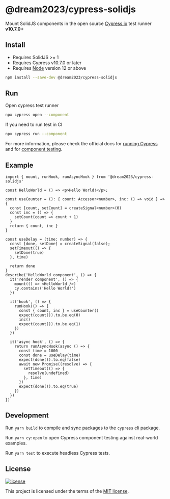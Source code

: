 # @dream2023/cypress-solidjs

Mount SolidJS components in the open source [Cypress.io](https://www.cypress.io/) test runner **v10.7.0+**

## Install

- Requires SolidJS >= 1
- Requires Cypress v10.7.0 or later
- Requires [Node](https://nodejs.org/en/) version 12 or above

```sh
npm install --save-dev @dream2023/cypress-solidjs
```

## Run

Open cypress test runner

```bash
npx cypress open --component
```

If you need to run test in CI

```bash
npx cypress run --component
```

For more information, please check the official docs for [running Cypress](https://on.cypress.io/guides/getting-started/opening-the-app#Quick-Configuration) and for [component testing](https://on.cypress.io/guides/component-testing/writing-your-first-component-test).

## Example

```tsx
import { mount, runHook, runAsyncHook } from '@dream2023/cypress-solidjs'

const HelloWorld = () => <p>Hello World!</p>;

const useCounter = (): { count: Accessor<number>, inc: () => void } => {
  const [count, setCount] = createSignal<number>(0)
  const inc = () => {
    setCount(count => count + 1)
  }
  return { count, inc }
}

const useDelay = (time: number) => {
  const [done, setDone] = createSignal(false);
  setTimeout(() => {
    setDone(true)
  }, time)

  return done
}
describe('HelloWorld component', () => {
  it('render component', () => {
    mount(() => <HelloWorld />)
    cy.contains('Hello World!')
  })

  it('hook', () => {
    runHook(() => {
      const { count, inc } = useCounter()
      expect(count()).to.be.eq(0)
      inc()
      expect(count()).to.be.eq(1)
    })
  })

  it('async hook', () => {
    return runAsyncHook(async () => {
      const time = 1000
      const done = useDelay(time)
      expect(done()).to.eq(false)
      await new Promise((resolve) => {
        setTimeout(() => {
          resolve(undefined)
        }, time)
      })
      expect(done()).to.eq(true)
    })
  })
})
```

## Development

Run `yarn build` to compile and sync packages to the `cypress` cli package.

Run `yarn cy:open` to open Cypress component testing against real-world examples.

Run `yarn test` to execute headless Cypress tests.

## License

[![license](https://img.shields.io/badge/license-MIT-green.svg)](https://github.com/cypress-io/cypress/blob/develop/LICENSE)

This project is licensed under the terms of the [MIT license](/LICENSE).
